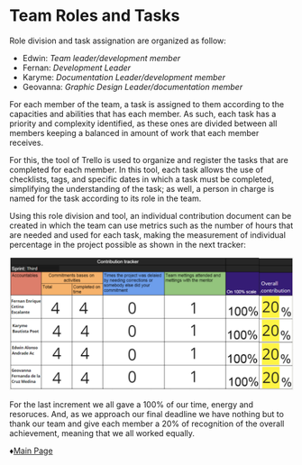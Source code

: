 # **Team Roles and Tasks** 

Role division and task assignation are organized as follow:  
* Edwin: *Team leader/development member*
* Fernan: *Development Leader*
* Karyme: *Documentation Leader/development member*
* Geovanna: *Graphic Design Leader/documentation member*

For each member of the team, a task is assigned to them according to the capacities and abilities that has each member. As such, each task has a priority and complexity identified, as these ones are divided between all members keeping a balanced in amount of work that each member receives. 

For this, the tool of Trello is used to organize and register the tasks that are completed for each member. In this tool, each task allows the use of checklists, tags, and specific dates in which a task must be completed, simplifying the understanding of the task; as well, a person in charge is named for the task according to its role in the team. 

Using this role division and tool, an individual contribution document can be created in which the team can use metrics such as the number of hours that are needed and used for each task, making the measurement of individual percentage in the project possible as shown in the next tracker:

![Logo](https://github.com/Edwin-Lines/Project-Cosmos/blob/Third-Deadline/Resources/Documents/contribution%20tracker%20last%20sprint.png)

For the last increment we all gave a 100% of our time, energy and resoruces. And, as we approach our final deadline we have nothing but to thank our team
and give each member a 20% of recognition of the overall achievement, meaning that we all worked equally.

 ♦[Main Page](https://github.com/Edwin-Lines/Project-Cosmos "Main Page") 
